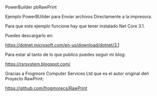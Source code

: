 PowerBuilder pbRawPrint

Ejemplo PowerBUilder para Enviar archivos Directamente a la impresora.

Para que este ejemplo funcione hay que tener instalado Net Core 3.1.

Puedes descargarlo en:

https://dotnet.microsoft.com/en-us/download/dotnet/3.1

Para estar al tanto de lo que publico puedes seguir mi blog:

https://rsrsystem.blogspot.com/

Gracias a Frogmore Computer Services Ltd que es el autor original deñ Proyecto RawPrint:

https://github.com/frogmorecs/RawPrint
